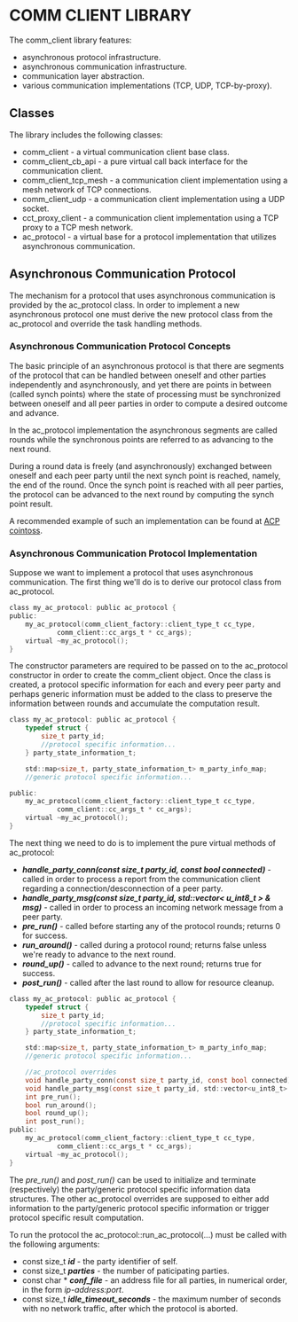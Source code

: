 # COMM CLIENT LIBRARY
The comm_client library features:
- asynchronous protocol infrastructure.
- asynchronous communication infrastructure.
- communication layer abstraction.
- various communication implementations (TCP, UDP, TCP-by-proxy).

## Classes
The library includes the following classes:
- comm_client - a virtual communication client base class.
- comm_client_cb_api - a pure virtual call back interface for the communication client.
- comm_client_tcp_mesh - a communication client implementation using a mesh network of TCP connections.
- comm_client_udp - a communication client implementation using a UDP socket.
- cct_proxy_client - a communication client implementation using a TCP proxy to a TCP mesh network.
- ac_protocol - a virtual base for a protocol implementation that utilizes asynchronous communication.

## Asynchronous Communication Protocol
The mechanism for a protocol that uses asynchronous communication is provided by the ac_protocol class. In order to implement a new asynchronous protocol one must derive the new protocol class from the ac_protocol and override the task handling methods.

### Asynchronous Communication Protocol Concepts
The basic principle of an asynchronous protocol is that there are segments of the protocol that can be handled between oneself and other parties independently and asynchronously, and yet there are points in between (called synch points) where the state of processing must be synchronized between oneself and all peer parties in order to compute a desired outcome and advance.

In the ac_protocol implementation the asynchronous segments are called rounds while the synchronous points are referred to as advancing to the next round.

During a round data is freely (and asynchronously) exchanged between oneself and each peer party until the next synch point is reached, namely, the end of the round. Once the synch point is reached with all peer parties, the protocol can be advanced to the next round by computing the synch point result.

A recommended example of such an implementation can be found at [ACP cointoss].

### Asynchronous Communication Protocol Implementation
Suppose we want to implement a protocol that uses asynchronous communication. The first thing we'll do is to derive our protocol class from ac_protocol.

```c
class my_ac_protocol: public ac_protocol {
public:
	my_ac_protocol(comm_client_factory::client_type_t cc_type,
			comm_client::cc_args_t * cc_args);
	virtual ~my_ac_protocol();
}
```

The constructor parameters are required to be passed on to the ac_protocol constructor in order to create the comm_client object.
Once the class is created, a protocol specific information for each and every peer party and perhaps generic information must be added to the class to preserve the information between rounds and accumulate the computation result.

```c
class my_ac_protocol: public ac_protocol {
	typedef struct {
		size_t party_id;
		//protocol specific information...
	} party_state_information_t;

	std::map<size_t, party_state_information_t> m_party_info_map;
	//generic protocol specific information...

public:
	my_ac_protocol(comm_client_factory::client_type_t cc_type,
			comm_client::cc_args_t * cc_args);
	virtual ~my_ac_protocol();
}
```

The next thing we need to do is to implement the pure virtual methods of ac_protocol:
- __*handle_party_conn(const size_t party_id, const bool connected)*__ - called in order to process a report from the communication client regarding a connection/desconnection of a peer party.
- __*handle_party_msg(const size_t party_id, std::vector< u_int8_t > & msg)*__ - called in order to process an incoming network message from a peer party.
- __*pre_run()*__ - called before starting any of the protocol rounds; returns 0 for success.
- __*run_around()*__ - called during a protocol round; returns false unless we're ready to advance to the next round.
- __*round_up()*__ - called to advance to the next round; returns true for success.
- __*post_run()*__ - called after the last round to allow for resource cleanup.

```c
class my_ac_protocol: public ac_protocol {
	typedef struct {
		size_t party_id;
		//protocol specific information...
	} party_state_information_t;

	std::map<size_t, party_state_information_t> m_party_info_map;
	//generic protocol specific information...

	//ac_protocol overrides    
	void handle_party_conn(const size_t party_id, const bool connected);
	void handle_party_msg(const size_t party_id, std::vector<u_int8_t> & msg);
	int pre_run();
	bool run_around();
	bool round_up();
	int post_run();
public:
	my_ac_protocol(comm_client_factory::client_type_t cc_type,
			comm_client::cc_args_t * cc_args);
	virtual ~my_ac_protocol();
}
```
The *pre_run()* and *post_run()* can be used to initialize and terminate (respectively) the party/generic protocol specific information data structures. The other ac_protocol overrides are supposed to either add information to the party/generic protocol specific information or trigger protocol specific result computation.

To run the protocol the ac_protocol::run_ac_protocol(...) must be called with the following arguments:
- const size_t __*id*__ - the party identifier of self.
- const size_t __*parties*__ - the number of paticipating parties.
- const char * __*conf_file*__ - an address file for all parties, in numerical order, in the form *ip-address:port*.
- const size_t __*idle_timeout_seconds*__ - the maximum number of seconds with no network traffic, after which the protocol is aborted.


[//]: # 
   [ACP cointoss]: <https://github.com/cryptobiu/ACP/blob/master/coin_toss/cc_coin_toss.h>
